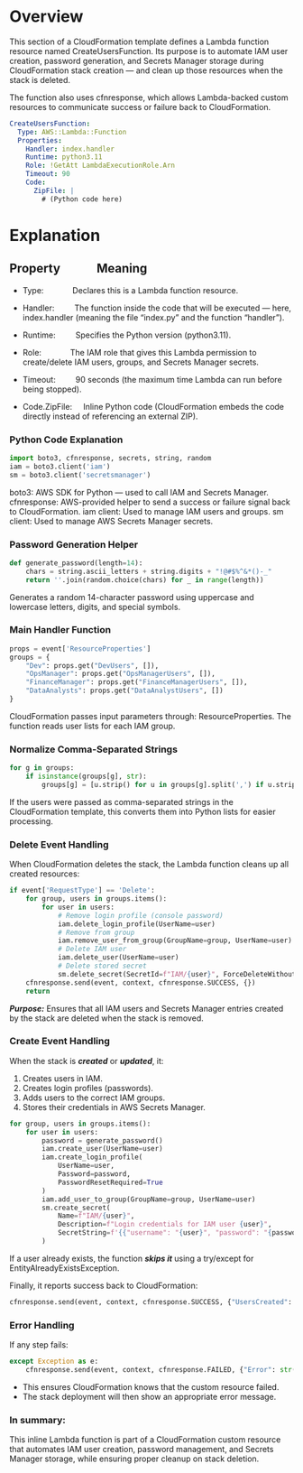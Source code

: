 
# **Overview**


This section of a CloudFormation template defines a Lambda function resource named CreateUsersFunction.
Its purpose is to automate IAM user creation, password generation, and Secrets Manager storage during CloudFormation stack creation — and clean up those resources when the stack is deleted.

The function also uses cfnresponse, which allows Lambda-backed custom resources to communicate success or failure back to CloudFormation.

```yaml
CreateUsersFunction:
  Type: AWS::Lambda::Function
  Properties:
    Handler: index.handler
    Runtime: python3.11
    Role: !GetAtt LambdaExecutionRole.Arn
    Timeout: 90
    Code:
      ZipFile: |
        # (Python code here)
```

# Explanation
Property$~~~~~~~~~~~~~$Meaning
---

- Type:&nbsp;&nbsp;&nbsp;&nbsp;&nbsp;&nbsp;&nbsp;&nbsp;&nbsp;&nbsp;&nbsp;&nbsp;&nbsp;Declares this is a Lambda function resource.  

- Handler:&nbsp;&nbsp;&nbsp;&nbsp;&nbsp;&nbsp;&nbsp;&nbsp;&nbsp;The function inside the code that will be executed — here, index.handler (meaning the file “index.py” and the function “handler”).  

- Runtime:&nbsp;&nbsp;&nbsp;&nbsp;&nbsp;&nbsp;&nbsp;&nbsp;&nbsp;Specifies the Python version (python3.11).  
 
- Role:&nbsp;&nbsp;&nbsp;&nbsp;&nbsp;&nbsp;&nbsp;&nbsp;&nbsp;&nbsp;&nbsp;&nbsp;&nbsp;The IAM role that gives this Lambda permission to create/delete IAM users, groups, and Secrets Manager secrets.  

- Timeout:&nbsp;&nbsp;&nbsp;&nbsp;&nbsp;&nbsp;&nbsp;&nbsp;&nbsp;90 seconds (the maximum time Lambda can run before being stopped).  

- Code.ZipFile:&nbsp;&nbsp;&nbsp;&nbsp;&nbsp;Inline Python code (CloudFormation embeds the code directly instead of referencing an external ZIP).  



### Python Code Explanation

```py
import boto3, cfnresponse, secrets, string, random
iam = boto3.client('iam')
sm = boto3.client('secretsmanager')
```

boto3: AWS SDK for Python — used to call IAM and Secrets Manager.
cfnresponse: AWS-provided helper to send a success or failure signal back to CloudFormation.
iam client: Used to manage IAM users and groups.
sm client: Used to manage AWS Secrets Manager secrets.

### Password Generation Helper

```py
def generate_password(length=14):
    chars = string.ascii_letters + string.digits + "!@#$%^&*()-_"
    return ''.join(random.choice(chars) for _ in range(length))
```

Generates a random 14-character password using uppercase and lowercase letters, digits, and special symbols.

### Main Handler Function

```py
props = event['ResourceProperties']
groups = {
    "Dev": props.get("DevUsers", []),
    "OpsManager": props.get("OpsManagerUsers", []),
    "FinanceManager": props.get("FinanceManagerUsers", []),
    "DataAnalysts": props.get("DataAnalystUsers", [])
}
```

CloudFormation passes input parameters through: ResourceProperties.
The function reads user lists for each IAM group.

### Normalize Comma-Separated Strings

```py
for g in groups:
    if isinstance(groups[g], str):
        groups[g] = [u.strip() for u in groups[g].split(',') if u.strip()]
```

If the users were passed as comma-separated strings in the CloudFormation template, this converts them into Python lists for easier processing.

### Delete Event Handling

When CloudFormation deletes the stack, the Lambda function cleans up all created resources:

```py
if event['RequestType'] == 'Delete':
    for group, users in groups.items():
        for user in users:
            # Remove login profile (console password)
            iam.delete_login_profile(UserName=user)
            # Remove from group
            iam.remove_user_from_group(GroupName=group, UserName=user)
            # Delete IAM user
            iam.delete_user(UserName=user)
            # Delete stored secret
            sm.delete_secret(SecretId=f"IAM/{user}", ForceDeleteWithoutRecovery=True)
    cfnresponse.send(event, context, cfnresponse.SUCCESS, {})
    return
```

***Purpose:*** Ensures that all IAM users and Secrets Manager entries created by the stack are deleted when the stack is removed.

### Create Event Handling

When the stack is ***created*** or ***updated***, it:

1. Creates users in IAM.
2. Creates login profiles (passwords).
3. Adds users to the correct IAM groups.
4. Stores their credentials in AWS Secrets Manager.

```py
for group, users in groups.items():
    for user in users:
        password = generate_password()
        iam.create_user(UserName=user)
        iam.create_login_profile(
            UserName=user,
            Password=password,
            PasswordResetRequired=True
        )
        iam.add_user_to_group(GroupName=group, UserName=user)
        sm.create_secret(
            Name=f"IAM/{user}",
            Description=f"Login credentials for IAM user {user}",
            SecretString=f'{{"username": "{user}", "password": "{password}"}}'
        )

```

If a user already exists, the function ***skips it*** using a try/except for EntityAlreadyExistsException.

Finally, it reports success back to CloudFormation:

```py
cfnresponse.send(event, context, cfnresponse.SUCCESS, {"UsersCreated": ", ".join(created)})

```
### Error Handling ###

If any step fails:

```py
except Exception as e:
    cfnresponse.send(event, context, cfnresponse.FAILED, {"Error": str(e)})

```
- This ensures CloudFormation knows that the custom resource failed.
- The stack deployment will then show an appropriate error message.

### In summary:
This inline Lambda function is part of a CloudFormation custom resource that automates IAM user creation, password management, and Secrets Manager storage, while ensuring proper cleanup on stack deletion.